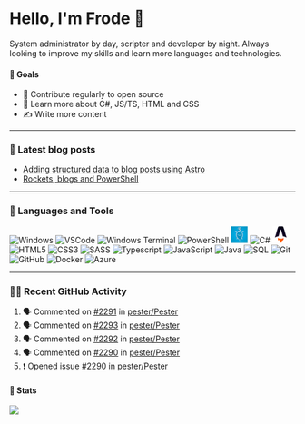 # Hello, I'm Frode 👋

System administrator by day, scripter and developer by night.
Always looking to improve my skills and learn more languages and technologies. 

#### 🥅 Goals

- 🤝 Contribute regularly to open source
- 🧽 Learn more about C#, JS/TS, HTML and CSS
- ✍️ Write more content

---

### 📰 Latest blog posts

<!-- BLOG-POST-LIST:START -->
- [Adding structured data to blog posts using Astro](https://frodeflaten.com/posts/adding-structured-data-to-blog-posts-using-astro/)
- [Rockets, blogs and PowerShell](https://frodeflaten.com/posts/rockets-blogs-and-powershell/)
<!-- BLOG-POST-LIST:END -->

---

### 🧰 Languages and Tools

<div id="logos">
  <img alt="Windows" width="30px" src="https://cdn.jsdelivr.net/gh/devicons/devicon/icons/windows8/windows8-original.svg" />
  <img alt="VSCode" width="30px" src="https://cdn.jsdelivr.net/gh/devicons/devicon/icons/vscode/vscode-original.svg" />
  <img alt="Windows Terminal" width="30px" src="https://raw.githubusercontent.com/microsoft/terminal/main/res/terminal.ico" />
  <img alt="PowerShell" width="30px" src="https://raw.githubusercontent.com/PowerShell/PowerShell/6ceaf92bf941f8c08367016c8cfe1dcc9aafbce1/assets/ps_black_128.svg" />
  <img alt="Pester" width="30px" src="https://raw.githubusercontent.com/pester/Pester/b19f0eb7af2c466d1b51eb534e25b93650a0c055/images/pester.PNG" />
  <img alt="C#" width="30px" src="https://cdn.jsdelivr.net/gh/devicons/devicon/icons/csharp/csharp-original.svg" />
  <img alt="Astro" width="30px" src="https://raw.githubusercontent.com/github/explore/5cc0a03a302ec862c4aeac2a22a513ae31c35432/topics/astro/astro.png" />
  <img alt="HTML5" width="30px" src="https://cdn.jsdelivr.net/gh/devicons/devicon/icons/html5/html5-original.svg" />
  <img alt="CSS3" width="30px" src="https://cdn.jsdelivr.net/gh/devicons/devicon/icons/css3/css3-original.svg" />
  <img alt="SASS" width="30px" src="https://cdn.jsdelivr.net/gh/devicons/devicon/icons/sass/sass-original.svg" />
  <img alt="Typescript" width="30px" src="https://cdn.jsdelivr.net/gh/devicons/devicon/icons/typescript/typescript-original.svg" />
  <img alt="JavaScript" width="30px" src="https://cdn.jsdelivr.net/gh/devicons/devicon/icons/javascript/javascript-original.svg" />
  <img alt="Java" width="30px" src="https://cdn.jsdelivr.net/gh/devicons/devicon/icons/java/java-original.svg" />
  <img alt="SQL" width="30px" src="https://cdn.jsdelivr.net/gh/devicons/devicon/icons/microsoftsqlserver/microsoftsqlserver-plain.svg" />
  <img alt="Git" width="30px" src="https://cdn.jsdelivr.net/gh/devicons/devicon/icons/git/git-original.svg" />
  <img alt="GitHub" width="30px" src="https://cdn.jsdelivr.net/gh/devicons/devicon/icons/github/github-original.svg" />
  <img alt="Docker" width="30px" src="https://cdn.jsdelivr.net/gh/devicons/devicon/icons//docker/docker-original.svg" />
  <img alt="Azure" width="30px" src="https://cdn.jsdelivr.net/gh/devicons/devicon/icons/azure/azure-original.svg" />
</div> 

---

### 👨‍💻 Recent GitHub Activity
  
<!--START_SECTION:activity-->
1. 🗣 Commented on [#2291](https://github.com/pester/Pester/issues/2291) in [pester/Pester](https://github.com/pester/Pester)
2. 🗣 Commented on [#2293](https://github.com/pester/Pester/issues/2293) in [pester/Pester](https://github.com/pester/Pester)
3. 🗣 Commented on [#2292](https://github.com/pester/Pester/issues/2292) in [pester/Pester](https://github.com/pester/Pester)
4. 🗣 Commented on [#2290](https://github.com/pester/Pester/issues/2290) in [pester/Pester](https://github.com/pester/Pester)
5. ❗️ Opened issue [#2290](https://github.com/pester/Pester/issues/2290) in [pester/Pester](https://github.com/pester/Pester)
<!--END_SECTION:activity-->

#### 🔢 Stats

<picture>
    <source 
    srcset="https://github-readme-stats.vercel.app/api?username=fflaten&show_icons=true&bg_color=00000000&text_color=f5f5f5&title_color=ff4c29&icon_color=ff4c29&border_color=ff4c29"
    media="(prefers-color-scheme: dark)"
    />
    <source
    srcset="https://github-readme-stats.vercel.app/api?username=fflaten&show_icons=true&bg_color=00000000&title_color=2a7a67&icon_color=2a7a67&border_color=2a7a67"
    media="(prefers-color-scheme: light), (prefers-color-scheme: no-preference)"
    />
    <img src="https://github-readme-stats.vercel.app/api?username=fflaten&show_icons=true&bg_color=00000000&title_color=2a7a67&icon_color=2a7a67&border_color=2a7a67" />
</picture>
